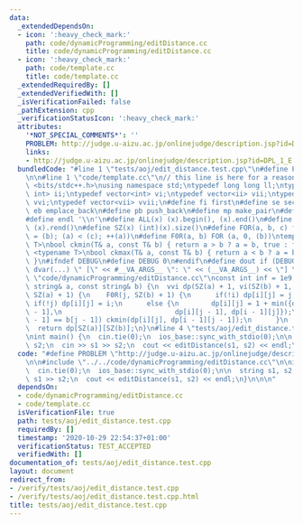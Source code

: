 ```yaml
---
data:
  _extendedDependsOn:
  - icon: ':heavy_check_mark:'
    path: code/dynamicProgramming/editDistance.cc
    title: code/dynamicProgramming/editDistance.cc
  - icon: ':heavy_check_mark:'
    path: code/template.cc
    title: code/template.cc
  _extendedRequiredBy: []
  _extendedVerifiedWith: []
  _isVerificationFailed: false
  _pathExtension: cpp
  _verificationStatusIcon: ':heavy_check_mark:'
  attributes:
    '*NOT_SPECIAL_COMMENTS*': ''
    PROBLEM: http://judge.u-aizu.ac.jp/onlinejudge/description.jsp?id=DPL_1_E
    links:
    - http://judge.u-aizu.ac.jp/onlinejudge/description.jsp?id=DPL_1_E
  bundledCode: "#line 1 \"tests/aoj/edit_distance.test.cpp\"\n#define PROBLEM \"http://judge.u-aizu.ac.jp/onlinejudge/description.jsp?id=DPL_1_E\"\
    \n\n#line 1 \"code/template.cc\"\n// this line is here for a reason\n#include\
    \ <bits/stdc++.h>\nusing namespace std;\ntypedef long long ll;\ntypedef pair<int,\
    \ int> ii;\ntypedef vector<int> vi;\ntypedef vector<ii> vii;\ntypedef vector<vi>\
    \ vvi;\ntypedef vector<vii> vvii;\n#define fi first\n#define se second\n#define\
    \ eb emplace_back\n#define pb push_back\n#define mp make_pair\n#define mt make_tuple\n\
    #define endl '\\n'\n#define ALL(x) (x).begin(), (x).end()\n#define RALL(x) (x).rbegin(),\
    \ (x).rend()\n#define SZ(x) (int)(x).size()\n#define FOR(a, b, c) for (auto a\
    \ = (b); (a) < (c); ++(a))\n#define F0R(a, b) FOR (a, 0, (b))\ntemplate <typename\
    \ T>\nbool ckmin(T& a, const T& b) { return a > b ? a = b, true : false; }\ntemplate\
    \ <typename T>\nbool ckmax(T& a, const T& b) { return a < b ? a = b, true : false;\
    \ }\n#ifndef DEBUG\n#define DEBUG 0\n#endif\n#define dout if (DEBUG) cerr\n#define\
    \ dvar(...) \" [\" << #__VA_ARGS__ \": \" << (__VA_ARGS__) << \"] \"\n#line 2\
    \ \"code/dynamicProgramming/editDistance.cc\"\nconst int inf = 1e9;\n\nint editDistance(const\
    \ string& a, const string& b) {\n  vvi dp(SZ(a) + 1, vi(SZ(b) + 1, inf));\n  F0R(i,\
    \ SZ(a) + 1) {\n    F0R(j, SZ(b) + 1) {\n      if(!i) dp[i][j] = j;\n      else\
    \ if(!j) dp[i][j] = i;\n      else {\n        dp[i][j] = 1 + min({dp[i - 1][j\
    \ - 1],\n                            dp[i][j - 1], dp[i - 1][j]});\n        if(a[i\
    \ - 1] == b[j - 1]) ckmin(dp[i][j], dp[i - 1][j - 1]);\n      }\n    }\n  }\n\
    \  return dp[SZ(a)][SZ(b)];\n}\n#line 4 \"tests/aoj/edit_distance.test.cpp\"\n\
    \nint main() {\n  cin.tie(0);\n  ios_base::sync_with_stdio(0);\n\n  string s1,\
    \ s2;\n  cin >> s1 >> s2;\n  cout << editDistance(s1, s2) << endl;\n}\n\n\n"
  code: "#define PROBLEM \"http://judge.u-aizu.ac.jp/onlinejudge/description.jsp?id=DPL_1_E\"\
    \n\n#include \"../../code/dynamicProgramming/editDistance.cc\"\n\nint main() {\n\
    \  cin.tie(0);\n  ios_base::sync_with_stdio(0);\n\n  string s1, s2;\n  cin >>\
    \ s1 >> s2;\n  cout << editDistance(s1, s2) << endl;\n}\n\n\n"
  dependsOn:
  - code/dynamicProgramming/editDistance.cc
  - code/template.cc
  isVerificationFile: true
  path: tests/aoj/edit_distance.test.cpp
  requiredBy: []
  timestamp: '2020-10-29 22:54:37+01:00'
  verificationStatus: TEST_ACCEPTED
  verifiedWith: []
documentation_of: tests/aoj/edit_distance.test.cpp
layout: document
redirect_from:
- /verify/tests/aoj/edit_distance.test.cpp
- /verify/tests/aoj/edit_distance.test.cpp.html
title: tests/aoj/edit_distance.test.cpp
---
```

